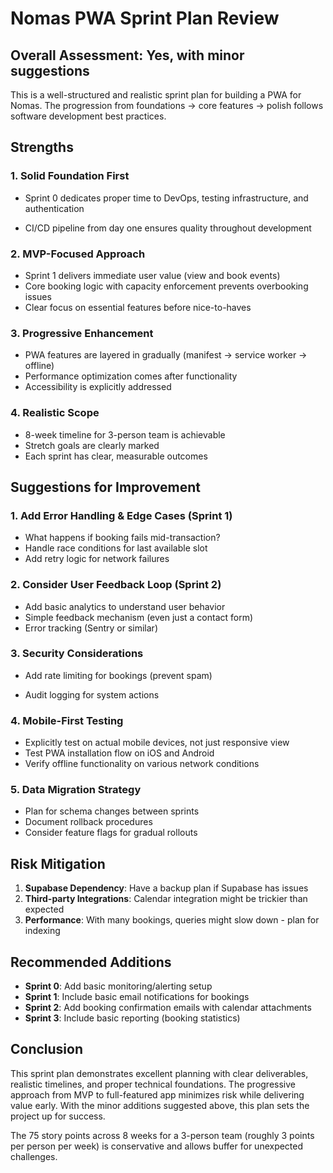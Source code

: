 # Nomas PWA Sprint Plan Review

## Overall Assessment: **Yes, with minor suggestions**

This is a well-structured and realistic sprint plan for building a PWA for Nomas. The progression from foundations → core features → polish follows software development best practices.

## Strengths

### 1. **Solid Foundation First**
- Sprint 0 dedicates proper time to DevOps, testing infrastructure, and authentication

- CI/CD pipeline from day one ensures quality throughout development

### 2. **MVP-Focused Approach**
- Sprint 1 delivers immediate user value (view and book events)
- Core booking logic with capacity enforcement prevents overbooking issues
- Clear focus on essential features before nice-to-haves

### 3. **Progressive Enhancement**
- PWA features are layered in gradually (manifest → service worker → offline)
- Performance optimization comes after functionality
- Accessibility is explicitly addressed

### 4. **Realistic Scope**
- 8-week timeline for 3-person team is achievable
- Stretch goals are clearly marked
- Each sprint has clear, measurable outcomes

## Suggestions for Improvement

### 1. **Add Error Handling & Edge Cases (Sprint 1)**
- What happens if booking fails mid-transaction?
- Handle race conditions for last available slot
- Add retry logic for network failures

### 2. **Consider User Feedback Loop (Sprint 2)**
- Add basic analytics to understand user behavior
- Simple feedback mechanism (even just a contact form)
- Error tracking (Sentry or similar)

### 3. **Security Considerations**
- Add rate limiting for bookings (prevent spam)

- Audit logging for system actions

### 4. **Mobile-First Testing**
- Explicitly test on actual mobile devices, not just responsive view
- Test PWA installation flow on iOS and Android
- Verify offline functionality on various network conditions

### 5. **Data Migration Strategy**
- Plan for schema changes between sprints
- Document rollback procedures
- Consider feature flags for gradual rollouts

## Risk Mitigation

1. **Supabase Dependency**: Have a backup plan if Supabase has issues
2. **Third-party Integrations**: Calendar integration might be trickier than expected
3. **Performance**: With many bookings, queries might slow down - plan for indexing

## Recommended Additions

- **Sprint 0**: Add basic monitoring/alerting setup
- **Sprint 1**: Include basic email notifications for bookings
- **Sprint 2**: Add booking confirmation emails with calendar attachments
- **Sprint 3**: Include basic reporting (booking statistics)

## Conclusion

This sprint plan demonstrates excellent planning with clear deliverables, realistic timelines, and proper technical foundations. The progressive approach from MVP to full-featured app minimizes risk while delivering value early. With the minor additions suggested above, this plan sets the project up for success.

The 75 story points across 8 weeks for a 3-person team (roughly 3 points per person per week) is conservative and allows buffer for unexpected challenges. 